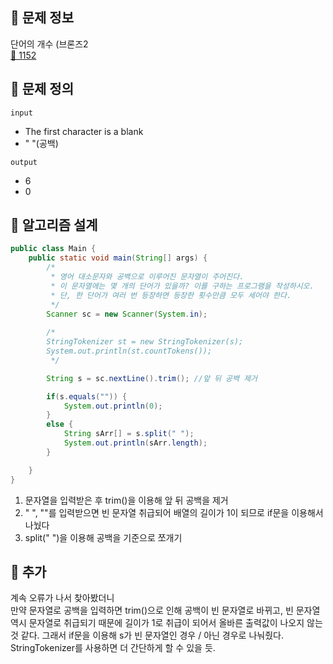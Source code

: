 ## 🌵 문제 정보
단어의 개수 (브론즈2 <br>
[🚗 1152](https://www.acmicpc.net/problem/1152)

## 🌵 문제 정의
`input` <br>
-  The first character is a blank
- " "(공백)

`output` <br>
- 6
- 0

## 🌵 알고리즘 설계

```java
public class Main {
    public static void main(String[] args) {
        /*
         * 영어 대소문자와 공백으로 이루어진 문자열이 주어진다.
         * 이 문자열에는 몇 개의 단어가 있을까? 이를 구하는 프로그램을 작성하시오.
         * 단, 한 단어가 여러 번 등장하면 등장한 횟수만큼 모두 세어야 한다.
         */
        Scanner sc = new Scanner(System.in);
        
        /*
        StringTokenizer st = new StringTokenizer(s);
		System.out.println(st.countTokens());
         */

        String s = sc.nextLine().trim(); //앞 뒤 공백 제거

        if(s.equals("")) {
            System.out.println(0);
        }
        else {
            String sArr[] = s.split(" ");
            System.out.println(sArr.length);
        }

    }
}
```
1. 문자열을 입력받은 후 trim()을 이용해 앞 뒤 공백을 제거
2. " ", ""를 입력받으면 빈 문자열 취급되어 배열의 길이가 1이 되므로 if문을 이용해서 나눴다
3. split(" ")을 이용해 공백을 기준으로 쪼개기

## 🌵 추가
계속 오류가 나서 찾아봤더니 <br>
만약 문자열로 공백을 입력하면 trim()으로 인해 공백이 빈 문자열로 바뀌고, 빈 문자열 역시 문자열로 취급되기 때문에 길이가 1로 취급이 되어서 올바른 출력값이 나오지 않는 것 같다. 
그래서 if문을 이용해 s가 빈 문자열인 경우 / 아닌 경우로 나눠줬다. <br>
StringTokenizer를 사용하면 더 간단하게 할 수 있을 듯.